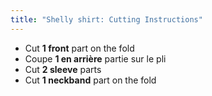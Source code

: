 ```yaml
---
title: "Shelly shirt: Cutting Instructions"
---
```


- Cut **1 front** part on the fold
- Coupe **1 en arrière** partie sur le pli
- Cut **2 sleeve** parts
- Cut **1 neckband** part on the fold

